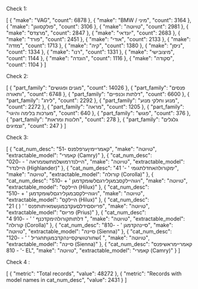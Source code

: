 Check 1:

[
  {
    "make": "VAG",
    "count": 6878
  },
  {
    "make": "BMW / מיני",
    "count": 3164
  },
  {
    "make": "פולקסווגן",
    "count": 3106
  },
  {
    "make": "טויוטה",
    "count": 2981
  },
  {
    "make": "מרצדס",
    "count": 2847
  },
  {
    "make": "יונדאי",
    "count": 2683
  },
  {
    "make": "פורד",
    "count": 2451
  },
  {
    "make": "אודי",
    "count": 2133
  },
  {
    "make": "מזדה",
    "count": 1713
  },
  {
    "make": "קיה",
    "count": 1380
  },
  {
    "make": "ניסן",
    "count": 1334
  },
  {
    "make": "רנו",
    "count": 1331
  },
  {
    "make": "מיצובישי",
    "count": 1144
  },
  {
    "make": "הונדה",
    "count": 1116
  },
  {
    "make": "סקודה",
    "count": 1104
  }
]

Check 2:

[
  {
    "part_family": "מגנים ופגושים",
    "count": 14026
  },
  {
    "part_family": "פנסים ותאורה",
    "count": 6748
  },
  {
    "part_family": "דלתות וכנפיים",
    "count": 6600
  },
  {
    "part_family": "לירג",
    "count": 2292
  },
  {
    "part_family": "מנוע וחלקי מנוע",
    "count": 2272
  },
  {
    "part_family": "מראה",
    "count": 1205
  },
  {
    "part_family": "מערכות בלימה והיגוי",
    "count": 640
  },
  {
    "part_family": "פגוש",
    "count": 376
  },
  {
    "part_family": "חלונות ומראות",
    "count": 278
  },
  {
    "part_family": "גלגלים וצמיגים",
    "count": 247
  }
]

Check 3:

[
  {
    "cat_num_desc": "קאמריימיןערפלפנס    -51",
    "make": "טויוטה",
    "extractable_model": "קאמרי (Camry)"
  },
  {
    "cat_num_desc": "היילנדרמושלמתשממראה '  -  -020",
    "make": "טויוטה",
    "extractable_model": "היילנדר (Highlander)"
  },
  {
    "cat_num_desc": "ימקורולהאחדלתגומי  ' -' 41",
    "make": "טויוטה",
    "extractable_model": "קורולה (Corolla)"
  },
  {
    "cat_num_desc": "ויגוהיילקסבמגןלירגםלשומקדמגן ' +    -510",
    "make": "טויוטה",
    "extractable_model": "היילקס (Hilux)"
  },
  {
    "cat_num_desc": "ויגוהיילקסבמגןלירגםלשומקדמגן ' +    -510",
    "make": "טויוטה",
    "extractable_model": "היילקס (Hilux)"
  },
  {
    "cat_num_desc": "פריוסםידלםעקדבמגןשמאיתותפנס  '  ' ( )  21",
    "make": "טויוטה",
    "extractable_model": "פריוס (Prius)"
  },
  {
    "cat_num_desc": "דלתותקורולהימקדכנף ' ' -  -910 4 ",
    "make": "טויוטה",
    "extractable_model": "קורולה (Corolla)"
  },
  {
    "cat_num_desc": "סיינהקדמגן ' -  -810",
    "make": "טויוטה",
    "extractable_model": "סיינה (Sienna)"
  },
  {
    "cat_num_desc": "שחורטושיקסיינהקדבמגןתחגריל '  ' -  -120( ",
    "make": "טויוטה",
    "extractable_model": "סיינה (Sienna)"
  },
  {
    "cat_num_desc": "קאמריימראשיפנס  ' -  810- EL",
    "make": "טויוטה",
    "extractable_model": "קאמרי (Camry)"
  }
]

Check 4 :

[
  {
    "metric": "Total records",
    "value": 48272
  },
  {
    "metric": "Records with model names in cat_num_desc",
    "value": 2431
  }
]

